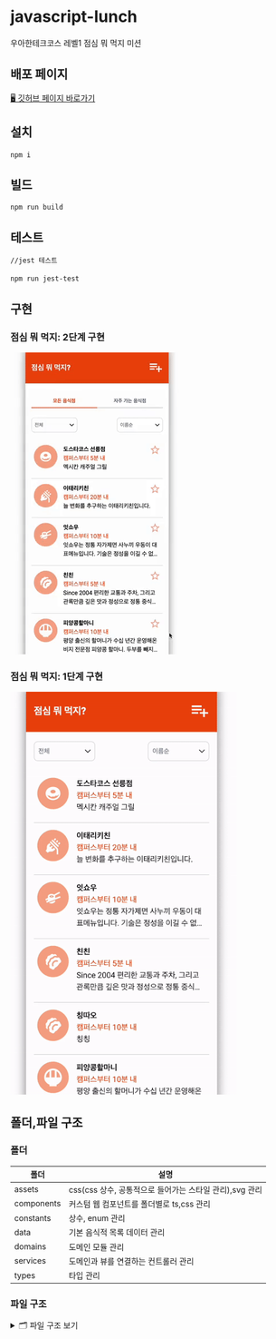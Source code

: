 # javascript-lunch

우아한테크코스 레벨1 점심 뭐 먹지 미션

## 배포 페이지

[🖥️ 깃허브 페이지 바로가기](https://soi-ha.github.io/javascript-lunch/dist/)

## 설치

```dash
npm i
```

## 빌드

```dash
npm run build
```

## 테스트

```dash
//jest 테스트

npm run jest-test
```

## 구현

### 점심 뭐 먹지: 2단계 구현

<img src="./lunch_step2.gif" alt="미션- 점심 뭐 먹지 :2단계 구현"/>

### 점심 뭐 먹지: 1단계 구현

<img src="./lunch_step1.gif" alt="미션- 점심 뭐 먹지 :1단계 구현"/>

## 폴더,파일 구조

### 폴더

| 폴더       | 설명                                                    |
| ---------- | ------------------------------------------------------- |
| assets     | css(css 상수, 공통적으로 들어가는 스타일 관리),svg 관리 |
| components | 커스텀 웹 컴포넌트를 폴더별로 ts,css 관리               |
| constants  | 상수, enum 관리                                         |
| data       | 기본 음식적 목록 데이터 관리                            |
| domains    | 도메인 모듈 관리                                        |
| services   | 도메인과 뷰를 연결하는 컨트롤러 관리                    |
| types      | 타입 관리                                               |

### 파일 구조

<details>
<summary>🗂️ 파일 구조 보기</summary>
<div markdown="1">

```
src
 ┣ assets
 ┃ ┗ svg
 ┃ ┃ ┣ add-button.svg
 ┃ ┃ ┣ category-asian.svg
 ┃ ┃ ┣ category-chinese.svg
 ┃ ┃ ┣ category-etc.svg
 ┃ ┃ ┣ category-japanese.svg
 ┃ ┃ ┣ category-korean.svg
 ┃ ┃ ┣ category-western.svg
 ┃ ┃ ┣ down-arrow.svg
 ┃ ┃ ┣ favorite-icon-filled.svg
 ┃ ┃ ┣ favorite-icon-lined.svg
 ┃ ┃ ┗ up-arrow.svg
 ┣ components
 ┃ ┣ AddBtn
 ┃ ┃ ┣ index.ts
 ┃ ┃ ┗ style.css
 ┃ ┣ CategoryIcon
 ┃ ┃ ┣ index.ts
 ┃ ┃ ┗ style.css
 ┃ ┣ CustomInput
 ┃ ┃ ┣ index.ts
 ┃ ┃ ┗ style.css
 ┃ ┣ CustomModal
 ┃ ┃ ┣ index.ts
 ┃ ┃ ┗ style.css
 ┃ ┣ CustomTextarea
 ┃ ┃ ┣ index.ts
 ┃ ┃ ┗ style.css
 ┃ ┣ DefaultBtn
 ┃ ┃ ┣ index.ts
 ┃ ┃ ┗ style.css
 ┃ ┣ DropBox
 ┃ ┃ ┣ index.ts
 ┃ ┃ ┗ style.css
 ┃ ┣ ErrorMessageBox
 ┃ ┃ ┣ index.ts
 ┃ ┃ ┗ style.css
 ┃ ┣ FormTextField
 ┃ ┃ ┗ index.ts
 ┃ ┣ Restaurant
 ┃ ┃ ┣ index.ts
 ┃ ┃ ┗ style.css
 ┃ ┣ RestaurantFormModalInner
 ┃ ┃ ┣ index.ts
 ┃ ┃ ┗ style.css
 ┃ ┣ RestaurantInfoModalInner
 ┃ ┃ ┣ index.ts
 ┃ ┃ ┗ style.css
 ┃ ┣ StarBtn
 ┃ ┃ ┣ index.ts
 ┃ ┃ ┗ style.css
 ┃ ┗ TapBtn
 ┃ ┃ ┣ index.ts
 ┃ ┃ ┗ style.css
 ┣ constants
 ┃ ┣ data-enum.ts
 ┃ ┣ domain-enum.ts
 ┃ ┣ dropBox.ts
 ┃ ┣ index.ts
 ┃ ┣ message.ts
 ┃ ┗ rule.ts
 ┣ data
 ┃ ┗ restaurantData.ts
 ┣ domains
 ┃ ┣ Restaurant.ts
 ┃ ┣ RestaurantList.ts
 ┃ ┗ index.ts
 ┣ services
 ┃ ┣ ChangeLikeDataController.ts
 ┃ ┣ FilteringController.ts
 ┃ ┣ RestaurantListController.ts
 ┃ ┣ ShowRestaurantDetailsModalController.ts
 ┃ ┣ StoreAddBtnController.ts
 ┃ ┣ WebController.ts
 ┃ ┗ index.ts
 ┣ styles
 ┃ ┣ main.css
 ┃ ┣ style-constants.css
 ┃ ┗ topbar.css
 ┣ types
 ┃ ┣ addBtnType.ts
 ┃ ┣ dropBoxType.ts
 ┃ ┣ index.ts
 ┃ ┗ restaurantType.ts
 ┣ utils
 ┃ ┣ closeModal.ts
 ┃ ┣ findParentBox.ts
 ┃ ┗ index.ts
 ┣ custom.d.ts
 ┗ index.js
```

</div>
</details>

